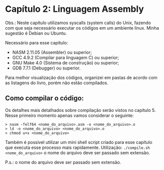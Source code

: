 # Capítulo 2: Linguagem Assembly

Obs.: Neste capítulo utilizamos syscalls (system calls) do Unix, fazendo com que seja necessário executar os códigos em um ambiente linux. Minha sugestão é Debian ou Ubuntu.

Necessário para esse capítulo:
- NASM 2.11.05 (Assembler) ou superior;
- GCC 4.9.2 (Compilar para linguagem C) ou superior;
- GNU Make 4.0 (Sistema de construção) ou superior;
- GDB 7.7.1 (Debugger) ou superior.

Para melhor visualização dos códigos, organizei em pastas de acordo com as listagens do livro, porém não estão compilados.

## Como compilar o código:
Os detalhes mais detalhados sobre compilação serão vistos no capítulo 5. Nesse primeiro momento apenas vamos considerar o seguinte:
```
> nasm -felf64 <nome_do_arquivo>.asm -o <nome_do_arquivo>.o
> ld -o <nome_do_arquivo> <nome_do_arquivo>.o
> chmod u+x <nome_do_arquivo>
```

Também é possível utilizar um mini shell script criado para esse capítulo que executa esse processo mais rapidamente. Utilização:
`./compile.sh <nome_do_arquivo>`
o nome do arquivo deve ser passado sem extensão.

P.s.: o nome do arquivo deve ser passado sem extensão.


